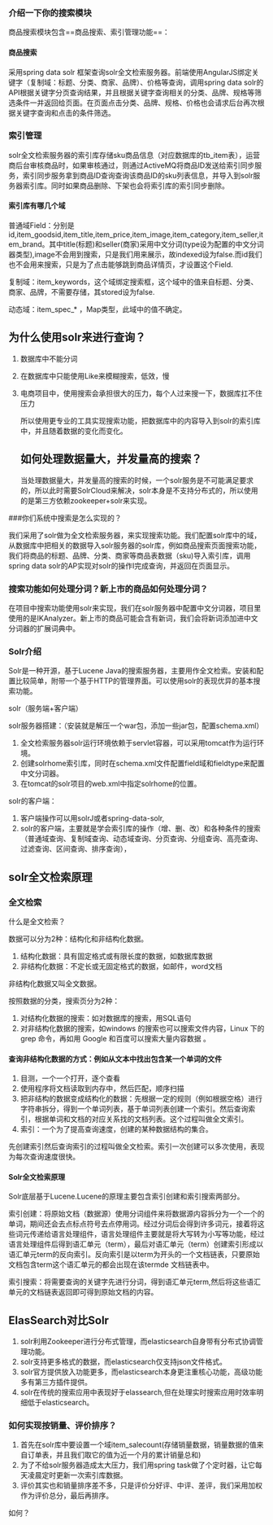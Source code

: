 ### 介绍一下你的搜索模块

商品搜索模块包含==商品搜索、索引管理功能==：

#### 商品搜索

采用spring data solr 框架查询solr全文检索服务器。前端使用AngularJS绑定关键字（复制域：标题、分类、商家、品牌）、价格等查询，调用spring data solr的API根据关键字分页查询结果，并且根据关键字查询相关的分类、品牌、规格等筛选条件一并返回给页面。在页面点击分类、品牌、规格、价格也会请求后台再次根据关键字查询和点击的条件筛选。

### 索引管理

solr全文检索服务器的索引库存储sku商品信息（对应数据库的tb_item表），运营商后台审核商品时，如果审核通过，则通过ActiveMQ将商品ID发送给索引同步服务，索引同步服务拿到商品ID查询查询该商品ID的sku列表信息，并导入到solr服务器索引库。同时如果商品删除、下架也会将索引库的索引同步删除。

#### 索引库有哪几个域

普通域Field：分别是id,item_goodsid,item_title,item_price,item_image,item_category,item_seller,item_brand。其中title(标题)和seller(商家)采用中文分词(type设为配置的中文分词器类型),image不会用到搜索，只是我们用来展示，故indexed设为false.而id我们也不会用来搜索，只是为了点击能够跳到商品详情页，才设置这个Field.

复制域：item_keywords，这个域绑定搜索框，这个域中的值来自标题、分类、商家、品牌，不需要存储，其stored设为false.

动态域：item_spec_* ，Map类型，此域中的值不确定。

## 为什么使用solr来进行查询？

1. 数据库中不能分词

2. 在数据库中只能使用Like来模糊搜索，低效，慢

3. 电商项目中，使用搜索会承担很大的压力，每个人过来搜一下，数据库扛不住压力

   所以使用更专业的工具实现搜索功能，把数据库中的内容导入到solr的索引库中，并且随着数据的变化而变化。

   ## 如何处理数据量大，并发量高的搜索？

   当处理数据量大，并发量高的搜索的时候，一个solr服务是不可能满足要求的，所以此时需要SolrCloud来解决，solr本身是不支持分布式的，所以使用的是第三方依赖zookeeper+solr来实现。

###你们系统中搜索是怎么实现的？

我们采用了solr做为全文检索服务器，来实现搜索功能。我们配置solr库中的域，从数据库中把相关的数据导入solr服务器的solr库，例如商品搜索页面搜索功能，我们将商品的标题、品牌、分类、商家等商品表数据（sku)导入索引库，调用spring data solr的AP实现对solr的操作I完成查询，并返回在页面显示。

### 搜索功能如何处理分词？新上市的商品如何处理分词？

在项目中搜索功能使用solr来实现，我们在solr服务器中配置中文分词器，项目里使用的是IKAnalyzer。新上市的商品可能会含有新词，我们会将新词添加进中文分词器的扩展词典中。

### Solr介绍

Solr是一种开源，基于Lucene Java的搜索服务器，主要用作全文检索。安装和配置比较简单，附带一个基于HTTP的管理界面。可以使用solr的表现优异的基本搜索功能。

solr（服务端+客户端）

solr服务器搭建：（安装就是解压一个war包，添加一些jar包，配置schema.xml）

1. 全文检索服务器solr运行环境依赖于servlet容器，可以采用tomcat作为运行环境。
2. 创建solrhome索引库，同时在schema.xml文件配置field域和fieldtype来配置中文分词器。
3. 在tomcat的solr项目的web.xml中指定solrhome的位置。

solr的客户端：

1. 客户端操作可以用solrJ或者spring-data-solr,
2. solr的客户端，主要就是学会索引库的操作（增、删、改）和各种条件的搜索（普通域查询、复制域查询、动态域查询、分页查询、分组查询、高亮查询、过滤查询、区间查询、排序查询），

## solr全文检索原理

### 全文检索

什么是全文检索？

数据可以分为2种：结构化和非结构化数据。

1. 结构化数据：具有固定格式或有限长度的数据，如数据库数据
2. 非结构化数据：不定长或无固定格式的数据，如邮件，word文档

非结构化数据又叫全文数据。

按照数据的分类，搜索页分为2种：

1. 对结构化数据的搜索：如对数据库的搜索，用SQL语句
2. 对非结构化数据的搜索，如windows 的搜索也可以搜索文件内容，Linux 下的 grep 命令，再如用 Google 和百度可以搜索大量内容数据 。

#### 查询非结构化数据的方式：例如从文本中找出包含某一个单词的文件

1. 目测，一个一个打开，逐个查看
2. 使用程序将文档读取到内存中，然后匹配，顺序扫描
3. 把非结构的数据变成结构化的数据：先根据一定的规则（例如根据空格）进行字符串拆分，得到一个单词列表，基于单词列表创建一个索引。然后查询索引，根据单词和文档的对应关系找的文档列表。这个过程叫做全文索引。
4. 索引：一个为了提高查询速度，创建的某种数据结构的集合。

先创建索引然后查询索引的过程叫做全文检索。索引一次创建可以多次使用，表现为每次查询速度很快。

#### Solr全文检索原理

Solr底层基于Lucene.Lucene的原理主要包含索引创建和索引搜索两部分。

索引创建：将原始文档（数据源）使用分词组件来将数据源内容拆分为一个一个的单词，期间还会去点标点符号去点停用词。经过分词后会得到许多词元，接着将这些词元传递给语言处理组件，语言处理组件主要就是将大写转为小写等功能，经过语言处理组件后得到语汇单元（term），最后对语汇单元（term）创建索引形成以语汇单元term的反向索引。反向索引是以term为开头的一个文档链表，只要原始文档包含term这个语汇单元的都会出现在该termde 文档链表中。

索引搜索：将需要查询的关键字先进行分词，得到语汇单元term,然后将这些语汇单元的文档链表返回即可得到原始文档的内容。

## ElasSearch对比Solr

1. solr利用Zookeeper进行分布式管理，而elasticsearch自身带有分布式协调管理功能。
2. solr支持更多格式的数据，而elasticsearch仅支持json文件格式。
3. solr官方提供放入功能更多，而elasticsearch本身更注重核心功能，高级功能多有第三方插件提供。
4. solr在传统的搜索应用中表现好于elassearch,但在处理实时搜索应用时效率明细低于elasticsearch。

### 如何实现按销量、评价排序？

1. 首先在solr库中要设置一个域item_salecount(存储销量数据，销量数据的值来自订单表，并且我们取它的值为近一个月的累计销量总和)
2. 为了不给solr服务器造成太大压力，我们用spring task做了个定时器，让它每天凌晨定时更新一次索引库数据。
3. 评价其实也和销量排序差不多，只是评价分好评、中评、差评，我们采用加权作为评价总分，最后再排序。



如何？